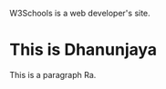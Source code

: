 <!DOCTYPE html>
<html>
<head>
<title>Dhanunjaya</title>
</head>
<body>
<p title="About W3Schools">W3Schools is a web developer's site.</p>
<h1>This is Dhanunjaya</h1>
<p>This is a paragraph Ra.</p>

</body>
</html>
